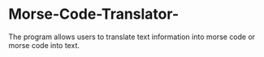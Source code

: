 # Morse-Code-Translator-
The program allows users to translate text information into morse code or morse code into text.

